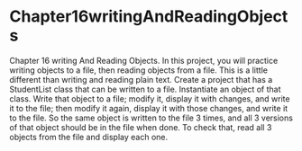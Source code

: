 # Chapter16writingAndReadingObjects
Chapter 16 writing And Reading Objects. In this project, you will practice writing objects to a file, then reading objects from a file. This is a little different than writing and reading plain text. Create a project that has a StudentList class that can be written to a file. Instantiate an object of that class. Write that object to a file; modify it, display it with changes, and write it to the file; then modify it again, display it with those changes, and write it to the file. So the same object is written to the file 3 times, and all 3 versions of that object should be in the file when done. To check that, read all 3 objects from the file and display each one.
